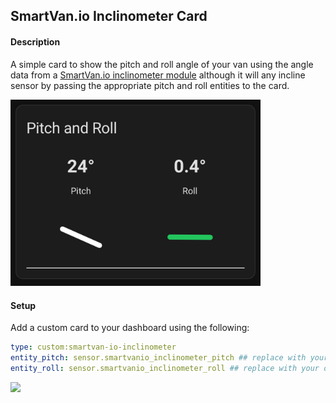 ## SmartVan.io Inclinometer Card

#### Description
A simple card to show the pitch and roll angle of your van using the angle data from a [SmartVan.io inclinometer module](https://smartvan.io/products/tilt-sensor-module) although it will any incline sensor by passing the appropriate pitch and roll entities to the card.


<img src="https://raw.githubusercontent.com/Smartvan-io/inclinometer-card/refs/heads/main/preview.jpg" width="400" />

#### Setup
Add a custom card to your dashboard using the following:

```yaml
type: custom:smartvan-io-inclinometer
entity_pitch: sensor.smartvanio_inclinometer_pitch ## replace with your own entity
entity_roll: sensor.smartvanio_inclinometer_roll ## replace with your own entity
```

<img src="https://raw.githubusercontent.com/Smartvan-io/inclinometer-card/refs/heads/main/inclinometer-card.gif" width="1200" />